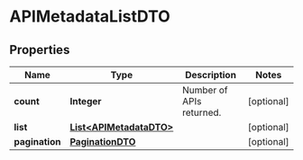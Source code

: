 

# APIMetadataListDTO

## Properties

Name | Type | Description | Notes
------------ | ------------- | ------------- | -------------
**count** | **Integer** | Number of APIs returned.  |  [optional]
**list** | [**List&lt;APIMetadataDTO&gt;**](APIMetadataDTO.md) |  |  [optional]
**pagination** | [**PaginationDTO**](PaginationDTO.md) |  |  [optional]



